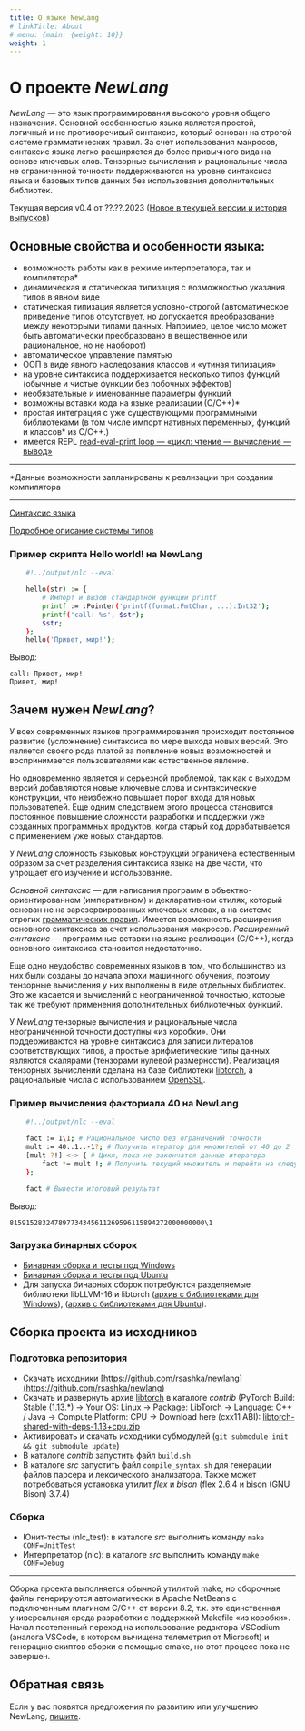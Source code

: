 ```yaml
---
title: О языке NewLang
# linkTitle: About
# menu: {main: {weight: 10}}
weight: 1
---
```


# О проекте *NewLang*

*NewLang* — это язык программирования высокого уровня общего назначения. Основной особенностью языка является простой, 
логичный и не противоречивый синтаксис, который основан на строгой системе грамматических правил. 
За счет использования макросов, синтаксис языка легко расширяется до более привычного вида на основе ключевых слов. 
Тензорные вычисления и рациональные числа не ограниченной точности поддерживаются на уровне синтаксиса языка 
и базовых типов данных без использования дополнительных библиотек.

Текущая версия v0.4 от ??.??.2023 ([Новое в текущей версии и история выпусков](/ru/versions.html))

## Основные свойства и особенности языка:

- возможность работы как в режиме интерпретатора, так и компилятора*
- динамическая и статическая типизация с возможностью указания типов в явном виде
- статическая типизация является условно-строгой (автоматическое приведение типов отсутствует, но допускается преобразование между некоторыми типами данных. Например, целое число может быть автоматически преобразовано в вещественное или рациональное, но не наоборот)
- автоматическое управление памятью
- ООП в виде явного наследования классов и «утиная типизация»
- на уровне синтаксиса поддерживается несколько типов функций (обычные и чистые функции без побочных эффектов)
- необязательные и именованные параметры функций
- возможны вставки кода на языке реализации (С/С++)*
- простая интеграция с уже существующими программными библиотеками (в том числе импорт нативных переменных, функций и классов* из С/С++.)
- имеется REPL [read-eval-print loop — «цикл: чтение — вычисление — вывод»](https://ru.wikipedia.org/wiki/REPL)

---
*Данные возможности запланированы к реализации при создании компилятора

---
[Синтаксис языка](/ru/syntax.html)

[Подробное описание системы типов](/ru/types.html)

### Пример скрипта Hello world! на NewLang

```bash
    #!../output/nlc --eval

    hello(str) := { 
        # Импорт и вызов стандартной функции printf
        printf := :Pointer('printf(format:FmtChar, ...):Int32');
        printf('call: %s', $str);
        $str;
    };
    hello('Привет, мир!');
```
Вывод: 
``` 
call: Привет, мир!
Привет, мир!
```

## Зачем нужен *NewLang*?

У всех современных языков программирования происходит постоянное развитие (усложнение) синтаксиса по мере выхода новых версий. 
Это является своего рода платой за появление новых возможностей и воспринимается пользователями как естественное явление.

Но одновременно является и серьезной проблемой, так как с выходом версий добавляются новые ключевые слова и синтаксические конструкции, 
что неизбежно повышает порог входа для новых пользователей. 
Еще одним следствием этого процесса становится постоянное повышение сложности разработки и поддержки уже созданных программных продуктов, 
когда старый код дорабатывается с применением уже новых стандартов.

У *NewLang* сложность языковых конструкций ограничена естественным образом за счет разделения синтаксиса языка на две части, что упрощает его изучение и использование.

*Основной синтаксис* — для написания программ в объектно-ориентированном (императивном) и декларативном стилях, 
который основан не на зарезервированных ключевых словах, а на системе строгих [грамматических правил](/ru/syntax.html). 
Имеется возможность расширения основного синтаксиса за счет использования макросов. 
*Расширенный синтаксис* — программные вставки на языке реализации (С/С++), когда основного синтаксиса становится недостаточно.

Еще одно неудобство современных языков в том, что большинство из них были созданы до начала эпохи машинного обучения, 
поэтому тензорные вычисления у них выполнены в виде отдельных библиотек. 
Это же касается и вычислений с неограниченной точностью, которые так же требуют применения дополнительных библиотечных функций.

У *NewLang* тензорные вычисления и рациональные числа неограниченной точности доступны «из коробки». 
Они поддерживаются на уровне синтаксиса для записи литералов соответствующих типов, 
а простые арифметические типы данных являются скалярами (тензорами нулевой размерности). 
Реализация тензорных вычислений сделана на базе библиотеки [libtorch](https://pytorch.org/), 
а рациональные числа с использованием [OpenSSL](https://github.com/openssl/openssl/blob/master/crypto/bn/README.pod).

### Пример вычисления факториала 40 на NewLang

```bash
    #!../output/nlc --eval

    fact := 1\1; # Рациональное число без ограничений точности
    mult := 40..1..-1?; # Получить итератор для множителей от 40 до 2
    [mult ?!] <-> { # Цикл, пока не закончатся данные итератора
        fact *= mult !; # Получить текущий множитель и перейти на следующий элемент итератора
    };

    fact # Вывести итоговый результат
```
Вывод:
``` 
815915283247897734345611269596115894272000000000\1
```


### Загрузка бинарных сборок

- [Бинарная сборка и тесты под Windows](https://github.com/rsashka/newlang/releases/download/v0.4.0/nlc_win_64.zip) 
- [Бинарная сборка и тесты под Ubuntu](https://github.com/rsashka/newlang/releases/download/v0.4.0/nlc_lin_64.tar.xz) 
- Для запуска бинарных сборок потребуются разделяемые библиотеки libLLVM-16 и libtorch ([архив с библиотеками для Windows](https://github.com/rsashka/newlang/releases/download/v0.3.0/nlc_dll.zip)), ([архив с библиотеками для Ubuntu](https://github.com/rsashka/newlang/releases/download/v0.4.0/nlc_so.tar.xz)).

## Сборка проекта из исходников

### Подготовка репозитория

- Скачать исходники [https://github.com/rsashka/newlang](https://github.com/rsashka/newlang)
- Скачать и развернуть архив [libtorch](https://pytorch.org/) в каталоге *contrib* (PyTorch Build: Stable (1.13.*) -> Your OS: Linux -> Package: LibTorch -> Language: C++ / Java -> Compute Platform: CPU -> Download here (cxx11 ABI):
[libtorch-shared-with-deps-1.13+cpu.zip](https://download.pytorch.org/libtorch/cpu/libtorch-shared-with-deps-1.13.0%2Bcpu.zip)
- Активировать и скачать исходники субмодулей (`git submodule init && git submodule update`)
- В каталоге *contrib* запустить файл `build.sh`
- В каталоге *src* запустить файл `compile_syntax.sh` для генерации файлов парсера и лексического анализатора. Также может потребоваться установка утилит *flex* и *bison* (flex 2.6.4 и bison (GNU Bison) 3.7.4)

### Сборка

- Юнит-тесты (nlc_test): в каталоге *src* выполнить команду `make CONF=UnitTest` 
- Интерпретатор (nlc): в каталоге *src* выполнить команду `make CONF=Debug` 

---

Сборка проекта выполняется обычной утилитой make, но сборочные файлы генерируются автоматически в Apache NetBeans 
c подключенным плагином С/С++ от версии 8.2, т.к. это единственная универсальная среда разработки с поддержкой Makefile «из коробки». 
Начал постепенный переход на использование редактора VSCodium (аналога VSCode, в котором вычищена телеметрия от Microsoft) 
и генерацию скиптов сборки с помощью сmake, но этот процесс пока не завершен. 

## Обратная связь

Если у вас появятся предложения по развитию или улучшению NewLang, [пишите](https://github.com/rsashka/newlang/discussions).

